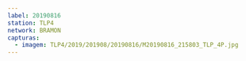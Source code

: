 ```yaml
---
label: 20190816
station: TLP4
network: BRAMON
capturas:
  - imagem: TLP4/2019/201908/20190816/M20190816_215803_TLP_4P.jpg
---
```


